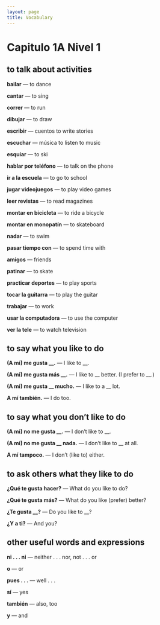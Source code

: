 ```yaml
---
layout: page
title: Vocabulary
---
```


[comment]: http://www.phschool.com/atschool/realidades/pdfs/repaso/L1_Capitulo_1A.pdf

# Capitulo 1A Nivel 1

## to talk about activities
**bailar** — to dance

**cantar** — to sing

**correr** — to run

**dibujar** — to draw

**escribir** — cuentos to write stories

**escuchar** — música to listen to music

**esquiar** — to ski

**hablar por teléfono** — to talk on the phone

**ir a la escuela** — to go to school

**jugar videojuegos** — to play video games

**leer revistas** — to read magazines

**montar en bicicleta** — to ride a bicycle

**montar en monopatín** — to skateboard

**nadar** — to swim

**pasar tiempo con** —  to spend time with

**amigos** — friends

**patinar** — to skate

**practicar deportes** —  to play sports

**tocar la guitarra** —  to play the guitar

**trabajar** — to work

**usar la computadora** —  to use the computer

**ver la tele** —  to watch television


## to say what you like to do

**(A mí) me gusta __.** —  I like to __.

**(A mí) me gusta más __.** —  I like to __ better. (I prefer to __.)

**(A mí) me gusta __ mucho.** —  I like to a __ lot.

**A mí también.** —  I do too.

## to say what you don’t like to do

**(A mí) no me gusta __.** —  I don’t like to __.

**(A mí) no me gusta __ nada.** —  I don’t like to __ at all.

**A mí tampoco.** —  I don’t (like to) either.

## to ask others what they like to do

**¿Qué te gusta hacer?** — What do you like to do?

**¿Qué te gusta más?** — What do you like (prefer) better?

**¿Te gusta __?** — Do you like to __?

**¿Y a ti?** — And you?

## other useful words and expressions

**ni . . . ni** — neither . . . nor, not . . . or

**o** — or

**pues . . .** — well . . .

**sí** — yes

**también** — also, too

**y** — and